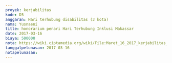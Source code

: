 ```yaml
---
proyek: kerjabilitas
kode: D5
anggaran: Hari terhubung disabilitas (3 kota)
nama: Yusnaeni
title: honorarium penari Hari Terhubung Inklusi Makassar
date: 2017-03-16
biaya: 500000
nota: https://wiki.ciptamedia.org/wiki/File:Maret_16_2017_kerjabilitas_D5_seni_tari_neni928.jpg
tanggalpelunasan: 2017-03-16
notapelunasan:
---
```

